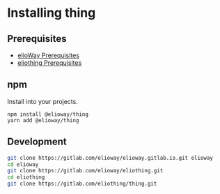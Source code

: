 # Installing thing

## Prerequisites

- [elioWay Prerequisites](https://elioway.gitlab.io/installing.html)
- [eliothing Prerequisites](https://elioway.gitlab.io/eliothing/installing.html)

## npm

Install into your projects.

```
npm install @elioway/thing
yarn add @elioway/thing
```

## Development

```bash
git clone https://gitlab.com/elioway/elioway.gitlab.io.git elioway
cd elioway
git clone https://gitlab.com/elioway/eliothing.git
cd eliothing
git clone https://gitlab.com/eliothing/thing.git
```
